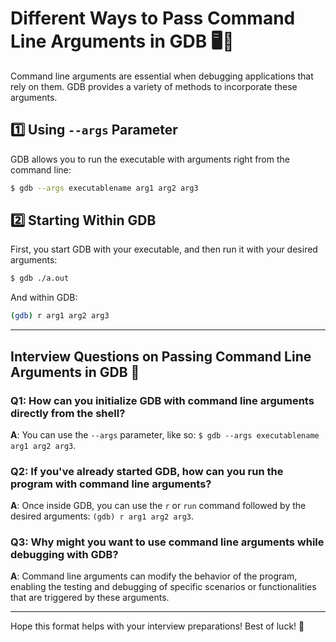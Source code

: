 
# Different Ways to Pass Command Line Arguments in GDB 🖥️📝

Command line arguments are essential when debugging applications that rely on them. GDB provides a variety of methods to incorporate these arguments.

## 1️⃣ Using `--args` Parameter

GDB allows you to run the executable with arguments right from the command line:

```bash
$ gdb --args executablename arg1 arg2 arg3
```

## 2️⃣ Starting Within GDB

First, you start GDB with your executable, and then run it with your desired arguments:

```bash
$ gdb ./a.out
```

And within GDB:

```bash
(gdb) r arg1 arg2 arg3
```

---

## Interview Questions on Passing Command Line Arguments in GDB 🤔

### Q1: How can you initialize GDB with command line arguments directly from the shell?
**A**: You can use the `--args` parameter, like so: `$ gdb --args executablename arg1 arg2 arg3`.

### Q2: If you've already started GDB, how can you run the program with command line arguments?
**A**: Once inside GDB, you can use the `r` or `run` command followed by the desired arguments: `(gdb) r arg1 arg2 arg3`.

### Q3: Why might you want to use command line arguments while debugging with GDB?
**A**: Command line arguments can modify the behavior of the program, enabling the testing and debugging of specific scenarios or functionalities that are triggered by these arguments.

---

Hope this format helps with your interview preparations! Best of luck! 🌟


